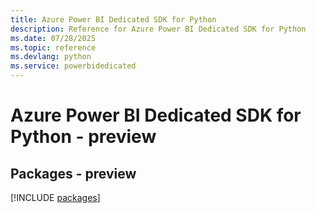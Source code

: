 ```yaml
---
title: Azure Power BI Dedicated SDK for Python
description: Reference for Azure Power BI Dedicated SDK for Python
ms.date: 07/28/2025
ms.topic: reference
ms.devlang: python
ms.service: powerbidedicated
---
```

# Azure Power BI Dedicated SDK for Python - preview
## Packages - preview
[!INCLUDE [packages](power-bi-dedicated-index.md)]